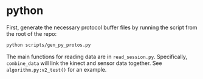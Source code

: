 # python

First, generate the necessary protocol buffer files by running the script from the root of the repo:
```bash
python scripts/gen_py_protos.py
```

The main functions for reading data are in `read_session.py`. Specifically, `combine_data` will link 
the kinect and sensor data together. See `algorithm.py:v2_test()` for an example.